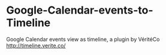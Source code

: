 Google-Calendar-events-to-Timeline
==================================

Google Calendar events view as timeline, a plugin by VéritéCo http://timeline.verite.co/